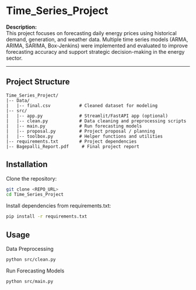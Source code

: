 # Time_Series_Project

**Description:**  
This project focuses on forecasting daily energy prices using historical demand, generation, and weather data. Multiple time series models (ARMA, ARIMA, SARIMA, Box-Jenkins) were implemented and evaluated to improve forecasting accuracy and support strategic decision-making in the energy sector.

---

## Project Structure

```text
Time_Series_Project/
|-- Data/
|   |-- final.csv           # Cleaned dataset for modeling
|-- src/
|   |-- app.py              # Streamlit/FastAPI app (optional)
|   |-- clean.py            # Data cleaning and preprocessing scripts
|   |-- main.py             # Run forecasting models
|   |-- proposal.py         # Project proposal / planning
|   |-- toolbox.py          # Helper functions and utilities
|-- requirements.txt        # Project dependencies
|-- Bagepalli_Report.pdf     # Final project report
```
## Installation

Clone the repository:

```bash
git clone <REPO_URL>
cd Time_Series_Project
```

Install dependencies from requirements.txt:

```bash
pip install -r requirements.txt
```

## Usage
Data Preprocessing
```bash
python src/clean.py
```
Run Forecasting Models
```bash
python src/main.py
```

